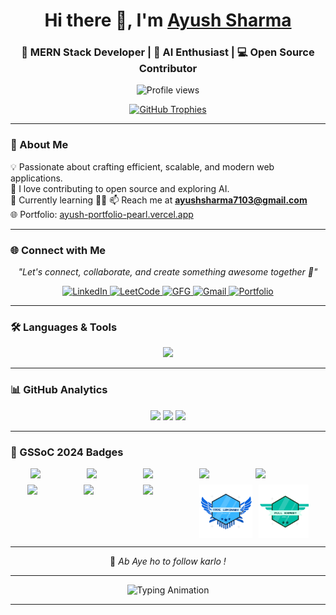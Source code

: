 <!-- 💎 Enhanced GitHub README Profile for Ayush Sharma -->
<h1 align="center">Hi there 👋, I'm <a href="https://ayush-portfolio-pearl.vercel.app/" target="_blank">Ayush Sharma</a></h1>
<h3 align="center">🚀 MERN Stack Developer | 🤖 AI Enthusiast | 💻 Open Source Contributor</h3>

<p align="center">
  <img src="https://komarev.com/ghpvc/?username=ayushsharma72&label=Profile%20views&color=0e75b6&style=flat" alt="Profile views" />
</p>

<p align="center">
  <a href="https://github.com/ryo-ma/github-profile-trophy">
    <img src="https://github-profile-trophy.vercel.app/?username=ayushsharma72&theme=onedark&no-frame=true&no-bg=true&row=1&column=6" alt="GitHub Trophies" />
  </a>
</p>

---

### 🧠 About Me  
💡 Passionate about crafting efficient, scalable, and modern web applications.  
💬 I love contributing to open source and exploring AI.  
🎯 Currently learning 🤷‍♂️
📫 Reach me at **ayushsharma7103@gmail.com**  
🌐 Portfolio: [ayush-portfolio-pearl.vercel.app](https://ayush-portfolio-pearl.vercel.app)

---

### 🌐 Connect with Me
<p align="center">
  <em>"Let's connect, collaborate, and create something awesome together 🚀"</em>
</p>

<p align="center">
  <a href="https://linkedin.com/in/ayush-sharma-a155a8267" target="_blank">
    <img src="https://skillicons.dev/icons?i=linkedin" height="35" alt="LinkedIn"/>
  </a>
  <a href="https://leetcode.com/u/Need_Some_Logic/" target="_blank">
    <img src="https://upload.wikimedia.org/wikipedia/commons/1/19/LeetCode_logo_black.png" height="30" alt="LeetCode"/>
  </a>
  <a href="https://auth.geeksforgeeks.org/user/asharmg52l" target="_blank">
    <img src="https://upload.wikimedia.org/wikipedia/commons/4/43/GeeksforGeeks.svg" height="30" alt="GFG"/>
  </a>
  <a href="mailto:ayushsharma7103@gmail.com">
    <img src="https://skillicons.dev/icons?i=gmail" height="35" alt="Gmail"/>
  </a>
  <a href="https://ayush-portfolio-pearl.vercel.app/" target="_blank">
    <img src="https://skillicons.dev/icons?i=devto" height="35" alt="Portfolio"/>
  </a>
</p>

---

### 🛠️ Languages & Tools
<p align="center">
  <img src="https://skillicons.dev/icons?i=js,react,nodejs,express,mongodb,html,css,tailwind,bootstrap,java,cpp,git,docker,linux,postman,aws,figma,vscode" />
</p>

---

### 📊 GitHub Analytics
<p align="center">
  <img height="165" src="https://github-readme-stats.vercel.app/api?username=ayushsharma72&show_icons=true&theme=tokyonight" />
  <img height="165" src="https://github-readme-stats.vercel.app/api/top-langs/?username=ayushsharma72&layout=compact&theme=tokyonight" />
  <img height="165" src="https://github-readme-streak-stats.herokuapp.com/?user=ayushsharma72&theme=tokyonight" />
</p>

---

### 🏅 GSSoC 2024 Badges
<p align="center" style="display:flex; flex-wrap: wrap; justify-content: center; gap: 10px;">
  <img src="https://raw.githubusercontent.com/GSSoC24/Postman-Challenge/main/docs/assets/Postman%20White.png" width="80" />
  <img src="https://raw.githubusercontent.com/GSSoC24/Postman-Challenge/main/docs/assets/1.png" width="80" />
  <img src="https://raw.githubusercontent.com/GSSoC24/Postman-Challenge/main/docs/assets/2.png" width="80" />
  <img src="https://raw.githubusercontent.com/GSSoC24/Postman-Challenge/main/docs/assets/3.png" width="80" />
  <img src="https://raw.githubusercontent.com/GSSoC24/Postman-Challenge/main/docs/assets/4.png" width="80" />
  <img src="https://raw.githubusercontent.com/GSSoC24/Postman-Challenge/main/docs/assets/5.png" width="80" />
  <img src="https://raw.githubusercontent.com/GSSoC24/Postman-Challenge/main/docs/assets/6.png" width="85" />
  <img src="https://raw.githubusercontent.com/GSSoC24/Postman-Challenge/main/docs/assets/7.png" width="80" />
  <img src="https://raw.githubusercontent.com/GSSoC24/Contributor/refs/heads/main/assets/Code%20Luminary.png" width="85" />
  <img src="https://raw.githubusercontent.com/GSSoC24/Contributor/refs/heads/main/assets/Pull%20Expert.png" width="80" />
</p>

---

<p align="center">
  💬 <em> Ab Aye ho to follow karlo ! </em>
</p>

---

<p align="center">
  <img src="https://readme-typing-svg.demolab.com?font=Fira+Code&size=22&duration=3000&pause=1000&center=true&vCenter=true&width=600&lines=Let's+Build+Something+Great+Together!;Open+Source+Contributor;Always+Learning+and+Building!" alt="Typing Animation" />
</p>

---
